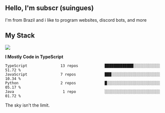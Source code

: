 <h2>Hello, I'm subscr (suingues)</h2>
<p>I'm from Brazil and i like to program websites, discord bots, and more</p>

## My Stack
![](https://skillicons.dev/icons?i=git,docker,js,ts,cloudflare,css,express,rust,html,nestjs,react,bash,nextjs,nodejs,postgres,tailwind,prisma,discordjs)

**I Mostly Code in TypeScript** 
```text
TypeScript               13 repos            █████████████░░░░░░░░░░░░   51.72 % 
JavaScript               7 repos             ███░░░░░░░░░░░░░░░░░░░░░░   10.34 % 
Python                   2 repos             █░░░░░░░░░░░░░░░░░░░░░░░░   05.17 % 
Java                      1 repo             ░░░░░░░░░░░░░░░░░░░░░░░░░   01.72 % 
```

The sky isn't the limit.
